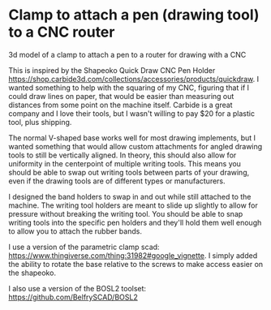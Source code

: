 # Clamp to attach a pen (drawing tool) to a CNC router
3d model of a clamp to attach a pen to a router for drawing with a CNC

This is inspired by the Shapeoko Quick Draw CNC Pen Holder https://shop.carbide3d.com/collections/accessories/products/quickdraw. I wanted something to help with the squaring of my CNC, figuring that if I could draw lines on paper, that would be easier than measuring out distances from some point on the machine itself. Carbide is a great company and I love their tools, but I wasn't willing to pay $20 for a plastic tool, plus shipping.

The normal V-shaped base works well for most drawing implements, but I wanted something that would allow custom attachments for angled drawing tools to still be vertically aligned. In theory, this should also allow for uniformity in the centerpoint of multiple writing tools. This means you should be able to swap out writing tools between parts of your drawing, even if the drawing tools are of different types or manufacturers.

I designed the band holders to swap in and out while still attached to the machine. The writing tool holders are meant to slide up slightly to allow for pressure without breaking the writing tool. You should be able to snap writing tools into the specific pen holders and they'll hold them well enough to allow you to attach the rubber bands.

I use a version of the parametric clamp scad: https://www.thingiverse.com/thing:31982#google_vignette. I simply added the ability to rotate the base relative to the screws to make access easier on the shapeoko.

I also use a version of the BOSL2 toolset: https://github.com/BelfrySCAD/BOSL2
